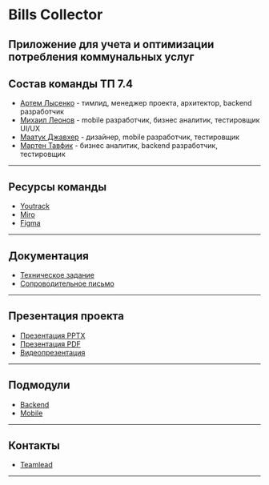 # Bills Collector

## Приложение для учета и оптимизации потребления коммунальных услуг

Состав команды ТП 7.4
---

* [Артем Лысенко](https://github.com/quicklybly) - тимлид, менеджер проекта, архитектор, backend разработчик
* [Михаил Леонов](https://github.com/Jim-jimjim) - mobile разработчик, бизнес аналитик, тестировщик UI/UX
* [Маатук Джавхер](https://github.com/JawharVal) - дизайнер, mobile разработчик, тестировщик
* [Мартен Тавфик](https://github.com/MartinOsama) - бизнес аналитик, backend разработчик, тестировщик

---
Ресурсы команды
---

* [Youtrack](https://quicklybly.youtrack.cloud/projects/872e36b8-4eeb-4623-a067-4e8c6b2eaff0)
* [Miro](https://miro.com/app/board/uXjVNqeh0Pg=/?share_link_id=259709285800)
* [Figma](https://www.figma.com/file/m4p753ctBYmTE3UAJgYsoQ/bills-collector?type=design&node-id=0%3A1&mode=design&t=fIvArJTSftmxRWnY-1)

---

Документация
--- 

* [Техническое задание](https://github.com/quicklybly/bills-collector/tree/master/documentation/specification/specification.pdf)
* [Сопроводительное письмо](https://github.com/quicklybly/bills-collector/tree/master/documentation/cover-letter/cover-letter.pdf)

---

Презентация проекта
---

* [Презентация PPTX](https://github.com/quicklybly/bills-collector/tree/master/presentation/bills-collector.pptx)
* [Презентация PDF](https://github.com/quicklybly/bills-collector/tree/master/presentation/bills-collector.pdf)
* [Видеопрезентация](https://drive.google.com/file/d/1bPWe5UVn1BipCYNxwn9VDcjQoVszwTqS/view?usp=sharing)

---

Подмодули
---

* [Backend](https://github.com/quicklybly/bills-collector-backend)
* [Mobile](https://github.com/quicklybly/bills-collector-mobile)

---

Контакты
---

* [Teamlead](https://t.me/quicklybly)

---
